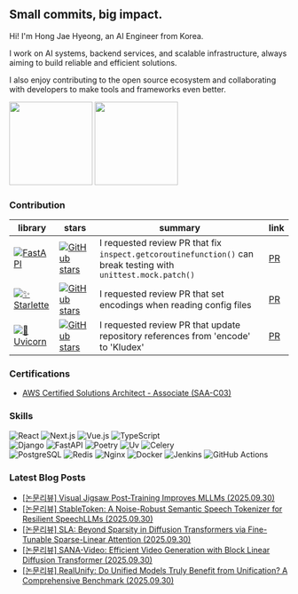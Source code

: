 ## Small commits, big impact.

Hi! I'm Hong Jae Hyeong, an AI Engineer from Korea.

I work on AI systems, backend services, and scalable infrastructure, always aiming to build reliable and efficient solutions.

I also enjoy contributing to the open source ecosystem and collaborating with developers to make tools and frameworks even better.

<a href="https://solved.ac/profile/secrett2633"><img style="height:150px" src="http://mazassumnida.wtf/api/v2/generate_badge?boj=secrett2633"/></a>
<a href="https://github.com/secrett2633"><img style="height:150px" src="https://github-readme-stats.vercel.app/api?username=secrett2633"/></a>

### Contribution
| library | stars | summary | link |
| --- | --- | --- | --- |
| [![FastAPI][fastapi-badge]][fastapi-repo] | [![GitHub stars][fastapi-stars]][fastapi-repo] | I requested review PR that fix `inspect.getcoroutinefunction()` can break testing with `unittest.mock.patch()` | [PR][fastapi-pr] |
| [![✨ Starlette][starlette-badge]][starlette-repo] | [![GitHub stars][starlette-stars]][starlette-repo] | I requested review PR that set encodings when reading config files | [PR][starlette-pr] |
| [![🦄 Uvicorn][uvicorn-badge]][uvicorn-repo] | [![GitHub stars][uvicorn-stars]][uvicorn-repo] | I requested review PR that update repository references from 'encode' to 'Kludex' | [PR][uvicorn-pr] |


### Certifications
- [AWS Certified Solutions Architect - Associate (SAA-C03)][aws-saa-cert]

### Skills
![React][react-badge]
![Next.js][nextjs-badge]
![Vue.js][vuejs-badge]
![TypeScript][ts-badge]<br>
![Django][django-badge]
![FastAPI][fastapi-skill-badge]
![Poetry][poetry-badge]
![Uv][uv-badge]
![Celery][celery-badge]<br>
![PostgreSQL][postgresql-badge]
![Redis][redis-badge]
![Nginx][nginx-badge]
![Docker][docker-badge]
![Jenkins][jenkins-badge]
![GitHub Actions][github-actions-badge]

<!-- References -->

[fastapi-badge]: https://img.shields.io/badge/FastAPI-009688?style=flat-round&logo=fastapi&logoColor=white
[fastapi-repo]: https://github.com/tiangolo/fastapi
[fastapi-stars]: https://img.shields.io/github/stars/tiangolo/fastapi?style=social
[fastapi-pr]: https://github.com/fastapi/fastapi/pull/14022

[starlette-badge]: https://img.shields.io/badge/✨%20Starlette-2D3748?style=flat-round&logoColor=white
[starlette-repo]: https://github.com/Kludex/starlette
[starlette-stars]: https://img.shields.io/github/stars/encode/starlette?style=social
[starlette-pr]: https://github.com/Kludex/starlette/pull/2996

[uvicorn-badge]: https://img.shields.io/badge/🦄%20Uvicorn-4B8BBE?style=flat-round&logoColor=white
[uvicorn-repo]: https://github.com/Kludex/uvicorn
[uvicorn-stars]: https://img.shields.io/github/stars/encode/uvicorn?style=social
[uvicorn-pr]: https://github.com/Kludex/uvicorn/pull/2684

[aws-saa-cert]: https://www.credly.com/badges/ee24ba15-e661-4741-bc4c-46bdaca76e75/public_url

[react-badge]: https://img.shields.io/badge/React-61DAFB.svg?&style=flat-square&logo=React&logoColor=white
[nextjs-badge]: https://img.shields.io/badge/Next.js-000000.svg?&style=flat-square&logo=Next.js&logoColor=white
[vuejs-badge]: https://img.shields.io/badge/Vue.js-378B29.svg?&style=flat-square&logo=Vue.js&logoColor=white
[ts-badge]: https://img.shields.io/badge/TypeScript-3178C6.svg?&style=flat-square&logo=TypeScript&logoColor=white
[vercel-badge]: https://img.shields.io/badge/Vercel-000000.svg?&style=flat-square&logo=Vercel&logoColor=white
[django-badge]: https://img.shields.io/badge/Django-092E20.svg?&style=flat-square&logo=Django&logoColor=white
[fastapi-skill-badge]: https://img.shields.io/badge/FastAPI-009688.svg?&style=flat-square&logo=FastAPI&logoColor=white
[poetry-badge]: https://img.shields.io/badge/Poetry-7031B9.svg?&style=flat-square&logo=Poetry&logoColor=white
[uv-badge]: https://img.shields.io/badge/Uv-092E20.svg?&style=flat-square&logo=Uv&logoColor=white
[celery-badge]: https://img.shields.io/badge/Celery-378B29.svg?&style=flat-square&logo=Celery&logoColor=white
[redis-badge]: https://img.shields.io/badge/Redis-DC382D.svg?&style=flat-square&logo=Redis&logoColor=white
[postgresql-badge]: https://img.shields.io/badge/PostgreSQL-4169E1.svg?&style=flat-square&logo=PostgreSQL&logoColor=white
[nginx-badge]: https://img.shields.io/badge/Nginx-009639.svg?&style=flat-square&logo=Nginx&logoColor=white
[docker-badge]: https://img.shields.io/badge/Docker-2496ED.svg?&style=flat-square&logo=Docker&logoColor=white
[jenkins-badge]: https://img.shields.io/badge/Jenkins-D24939.svg?&style=flat-square&logo=Jenkins&logoColor=white
[github-actions-badge]: https://img.shields.io/badge/GitHub%20Actions-2088FF.svg?&style=flat-square&logo=GitHub%20Actions&logoColor=white

### Latest Blog Posts
- [[논문리뷰] Visual Jigsaw Post-Training Improves MLLMs (2025.09.30)](https://secrett2633.github.io/ai/review/2025-9-30-Visual_Jigsaw_Post-Training_Improves_MLLMs/)
- [[논문리뷰] StableToken: A Noise-Robust Semantic Speech Tokenizer for Resilient SpeechLLMs (2025.09.30)](https://secrett2633.github.io/ai/review/2025-9-30-StableToken_A_Noise-Robust_Semantic_Speech_Tokenizer_for_Resilient_SpeechLLMs/)
- [[논문리뷰] SLA: Beyond Sparsity in Diffusion Transformers via Fine-Tunable Sparse-Linear Attention (2025.09.30)](https://secrett2633.github.io/ai/review/2025-9-30-SLA_Beyond_Sparsity_in_Diffusion_Transformers_via_Fine-Tunable_Sparse-Linear_Attention/)
- [[논문리뷰] SANA-Video: Efficient Video Generation with Block Linear Diffusion Transformer (2025.09.30)](https://secrett2633.github.io/ai/review/2025-9-30-SANA-Video_Efficient_Video_Generation_with_Block_Linear_Diffusion_Transformer/)
- [[논문리뷰] RealUnify: Do Unified Models Truly Benefit from Unification? A Comprehensive Benchmark (2025.09.30)](https://secrett2633.github.io/ai/review/2025-9-30-RealUnify_Do_Unified_Models_Truly_Benefit_from_Unification_A_Comprehensive_Benchmark/)